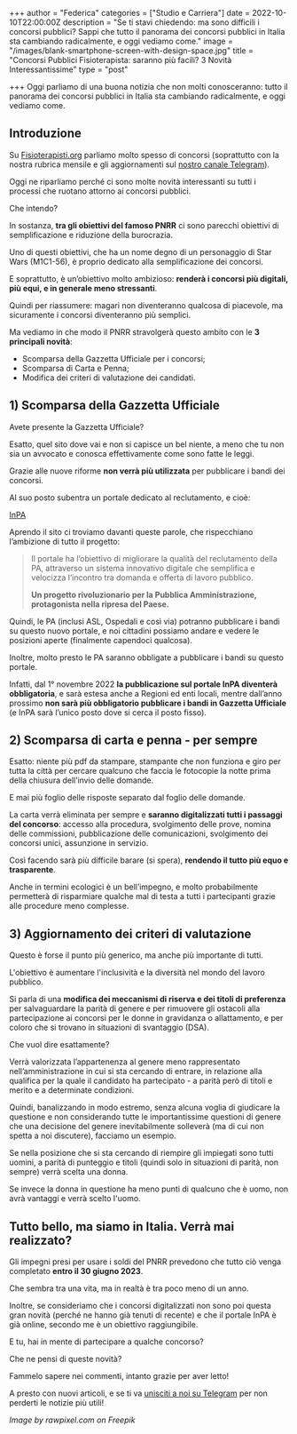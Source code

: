 +++
author = "Federica"
categories = ["Studio e Carriera"]
date = 2022-10-10T22:00:00Z
description = "Se ti stavi chiedendo: ma sono difficili i concorsi pubblici? Sappi che tutto il panorama dei concorsi pubblici in Italia sta cambiando radicalmente, e oggi vediamo come."
image = "/images/blank-smartphone-screen-with-design-space.jpg"
title = "Concorsi Pubblici Fisioterapista: saranno più facili? 3 Novità Interessantissime"
type = "post"

+++
Oggi parliamo di una buona notizia che non molti conosceranno: tutto il panorama dei concorsi pubblici in Italia sta cambiando radicalmente, e oggi vediamo come.

## Introduzione

Su [Fisioterapisti.org](http://Fisioterapisti.org) parliamo molto spesso di concorsi (soprattutto con la nostra rubrica mensile e gli aggiornamenti sul [nostro canale Telegram](https://t.me/fisioterapisti_official)).

Oggi ne riparliamo perché ci sono molte novità interessanti su tutti i processi che ruotano attorno ai concorsi pubblici.

Che intendo?

In sostanza, **tra gli obiettivi del famoso PNRR** ci sono parecchi obiettivi di semplificazione e riduzione della burocrazia.

Uno di questi obiettivi, che ha un nome degno di un personaggio di Star Wars (M1C1-56), è proprio dedicato alla semplificazione dei concorsi.

E soprattutto, è un’obiettivo molto ambizioso: **renderà i concorsi più digitali, più equi, e in generale meno stressanti**.

Quindi per riassumere: magari non diventeranno qualcosa di piacevole, ma sicuramente i concorsi diventeranno più semplici.

Ma vediamo in che modo il PNRR stravolgerà questo ambito con le **3 principali novità**:

* Scomparsa della Gazzetta Ufficiale per i concorsi;
* Scomparsa di Carta e Penna;
* Modifica dei criteri di valutazione dei candidati.

## 1) Scomparsa della Gazzetta Ufficiale

Avete presente la Gazzetta Ufficiale?

Esatto, quel sito dove vai e non si capisce un bel niente, a meno che tu non sia un avvocato e conosca effettivamente come sono fatte le leggi.

Grazie alle nuove riforme **non verrà più utilizzata** per pubblicare i bandi dei concorsi.

Al suo posto subentra un portale dedicato al reclutamento, e cioè:

[InPA](https://www.inpa.gov.it/)

Aprendo il sito ci troviamo davanti queste parole, che rispecchiano l’ambizione di tutto il progetto:

> Il portale ha l’obiettivo di migliorare la qualità del reclutamento della PA, attraverso un sistema innovativo digitale che semplifica e velocizza l’incontro tra domanda e offerta di lavoro pubblico.
>
> **Un progetto rivoluzionario per la Pubblica Amministrazione, protagonista nella ripresa del Paese.**

Quindi, le PA (inclusi ASL, Ospedali e così via) potranno pubblicare i bandi su questo nuovo portale, e noi cittadini possiamo andare e vedere le posizioni aperte (finalmente capendoci qualcosa).

Inoltre, molto presto le PA saranno obbligate a pubblicare i bandi su questo portale.

Infatti, dal 1° novembre 2022 **la pubblicazione sul portale InPA diventerà obbligatoria**, e sarà estesa anche a Regioni ed enti locali, mentre dall’anno prossimo **non sarà più obbligatorio pubblicare i bandi in Gazzetta Ufficiale** (e InPA sarà l’unico posto dove si cerca il posto fisso).

## 2) Scomparsa di carta e penna - per sempre

Esatto: niente più pdf da stampare, stampante che non funziona e giro per tutta la città per cercare qualcuno che faccia le fotocopie la notte prima della chiusura dell’invio delle domande.

E mai più foglio delle risposte separato dal foglio delle domande.

La carta verrà eliminata per sempre e **saranno digitalizzati tutti i passaggi del concorso**: accesso alla procedura, svolgimento delle prove, nomina delle commissioni, pubblicazione delle comunicazioni, svolgimento dei concorsi unici, assunzione in servizio.

Così facendo sarà più difficile barare (si spera), **rendendo il tutto più equo e trasparente**.

Anche in termini ecologici è un bell’impegno, e molto probabilmente permetterà di risparmiare qualche mal di testa a tutti i partecipanti grazie alle procedure meno complesse.

## 3) Aggiornamento dei criteri di valutazione

Questo è forse il punto più generico, ma anche più importante di tutti.

L'obiettivo è aumentare l'inclusività e la diversità nel mondo del lavoro pubblico.

Si parla di una **modifica dei meccanismi di riserva e dei titoli di preferenza** per salvaguardare la parità di genere e per rimuovere gli ostacoli alla partecipazione ai concorsi per le donne in gravidanza o allattamento, e per coloro che si trovano in situazioni di svantaggio (DSA).

Che vuol dire esattamente?

Verrà valorizzata l’appartenenza al genere meno rappresentato nell’amministrazione in cui si sta cercando di entrare, in relazione alla qualifica per la quale il candidato ha partecipato - a parità però di titoli e merito e a determinate condizioni.

Quindi, banalizzando in modo estremo, senza alcuna voglia di giudicare la questione e non considerando tutte le importantissime questioni di genere che una decisione del genere inevitabilmente solleverà (ma di cui non spetta a noi discutere), facciamo un esempio.

Se nella posizione che si sta cercando di riempire gli impiegati sono tutti uomini, a parità di punteggio e titoli (quindi solo in situazioni di parità, non sempre) verrà scelta una donna.

Se invece la donna in questione ha meno punti di qualcuno che è uomo, non avrà vantaggi e verrà scelto l'uomo.

## Tutto bello, ma siamo in Italia. Verrà mai realizzato?

Gli impegni presi per usare i soldi del PNRR prevedono che tutto ciò venga completato **entro il 30 giugno 2023**.

Che sembra tra una vita, ma in realtà è tra poco meno di un anno.

Inoltre, se consideriamo che i concorsi digitalizzati non sono poi questa gran novità (perché ne hanno già tenuti di recente) e che il portale InPA è già online, secondo me è un obiettivo raggiungibile.

E tu, hai in mente di partecipare a qualche concorso?

Che ne pensi di queste novità?

Fammelo sapere nei commenti, intanto grazie per aver letto!

A presto con nuovi articoli, e se ti va [unisciti a noi su Telegram](https://t.me/fisioterapisti_official) per non perderti le notizie più utili!

_Image by rawpixel.com on Freepik_
